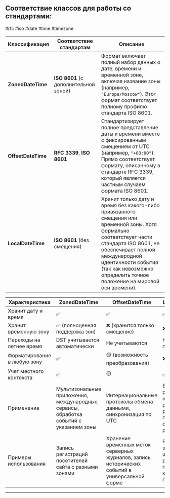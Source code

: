 ## Соответствие классов для работы со стандартами:
#rfc #iso #date #time #timezone

| Классификация      | Соответствие стандартам               | Описание                                                                                                                                                                                                                                                                       |
| ------------------ | ------------------------------------- | ------------------------------------------------------------------------------------------------------------------------------------------------------------------------------------------------------------------------------------------------------------------------------ |
| **ZonedDateTime**  | **ISO 8601** (с дополнительной зоной) | Формат включает полный набор данных о дате, времени и временной зоне, включая название зоны (например, `"Europe/Moscow"`). Этот формат соответствует полному профилю стандарта ISO 8601.                                                                                       |
| **OffsetDateTime** | **RFC 3339**, **ISO 8601**            | Стандартизирует полное представление даты и времени вместе с фиксированным смещением от UTC (например, `"+03:00"`). Прямо соответствует формату, описанному в стандарте RFC 3339, который является частным случаем формата ISO 8601.                                           |
| **LocalDateTime**  | **ISO 8601** (без смещения)           | Хранит только дату и время без какого-либо привязанного смещения или временной зоны. Хотя формально соответствует части стандарта ISO 8601, не обеспечивает полной международной идентичности события (так как невозможно определить точное положение на мировой оси времени). |

| Характеристика       | ZonedDateTime                   | OffsetDateTime                     | LocalDateTime                 |
|----------------------|--------------------------------|------------------------------------|-------------------------------|
| Хранит дату и время  | ✅                              | ✅                                  | ✅                            |
| Хранит временную зону| ✅ (полноценная поддержка зон)   | ❌ (хранится только смещение)      | ❌                             |
| Переходы на летнее время|DST учитывается автоматически   | Не учитываются                    | Не применяются               |
| Форматирование в любую зону|✅                               |🟡 (возможность преобразования)|❌                            |
| Учет местного контекста|✅                               |🟡                                 |✅                            |
| Применение           | Мультизональные приложения, международные сервисы, обработка событий с указанием зоны | Интернациональные протоколы обмена данными, синхронизация по UTC | Внутренняя работа с календарем, расписаниями, рабочими процессами в одном регионе |
| Примеры использования| Запись регистраций посетителей сайта с разными зонами | Хранение временных меток серверных журналов, запись исторических событий в универсальной форме | Расписание занятий в школе, график работы предприятия в конкретном городе |

---
##